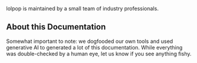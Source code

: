 lolpop is maintained by a small team of industry professionals. 

## About this Documentation

Somewhat important to note: we dogfooded our own tools and used generative AI to generated a lot of this documentation. While everything was double-checked by a human eye, let us know if you see anything fishy. 